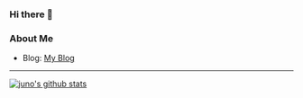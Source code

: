 ### Hi there 👋

### About Me
- Blog: [My Blog](https://juno0810.github.io)

---
[![juno's github stats](https://github-readme-stats.vercel.app/api?username=juno0810)](https://github.com/juno0810/github-readme-stats)
<!--
**juno0810/juno0810** is a ✨ _special_ ✨ repository because its `README.md` (this file) appears on your GitHub profile.

Here are some ideas to get you started:

- 🔭 I’m currently working on ...
- 🌱 I’m currently learning ...
- 👯 I’m looking to collaborate on ...
- 🤔 I’m looking for help with ...
- 💬 Ask me about ...
- 📫 How to reach me: ...
- 😄 Pronouns: ...
- ⚡ Fun fact: ...
-->
